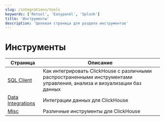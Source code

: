 ```yaml
---
slug: /integrations/tools
keywords: ['Retool', 'Easypanel', 'Splunk']
title: 'Инструменты'
description: 'Целевая страница для раздела инструментов'
---
```



# Инструменты

| Страница   | Описание                                                                                                                     |
|-----------|---------------------------------------------------------------------------------------------------------------------------------|
| [SQL Client](/integrations/sql-clients) | Как интегрировать ClickHouse с различными распространенными инструментами управления, анализа и визуализации баз данных                                                                   |
| [Data Integrations](/integrations/tools/data-integrations)    | Интеграции данных для ClickHouse |
| [Misc](/integrations/audit-splunk)     | Различные инструменты для ClickHouse                                                                               |
